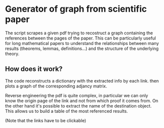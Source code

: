 # Generator of graph from scientific paper
The script scrapes a given pdf trying to recostruct a graph containing the references between the pages of the paper. This can be particularly useful for long mathematical papers to understand the relationships between many results (theorems, lemmas, definitions...) and the structure of the underlying theory.

## How does it work?
The code reconstructs a dictionary with the extracted info by each link. then plots a graph of the corresponding adjancy matrix. 


Reverse engineering the pdf is quite complex, in particular we can only know the origin page of the link and not from which proof it comes from. On the other hand it's possible to extract the name of the destination object. This allows us to build a table of the most referenced results.

(Note that the links have to be clickable)
